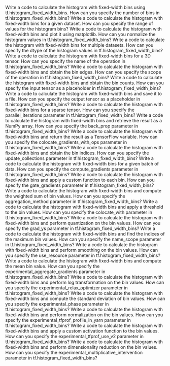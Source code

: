 Write a code to calculate the histogram with fixed-width bins using tf.histogram_fixed_width_bins.
How can you specify the number of bins in tf.histogram_fixed_width_bins?
Write a code to calculate the histogram with fixed-width bins for a given dataset.
How can you specify the range of values for the histogram bins?
Write a code to calculate the histogram with fixed-width bins and plot it using matplotlib.
How can you normalize the histogram values in tf.histogram_fixed_width_bins?
Write a code to calculate the histogram with fixed-width bins for multiple datasets.
How can you specify the dtype of the histogram values in tf.histogram_fixed_width_bins?
Write a code to calculate the histogram with fixed-width bins for a 3D tensor.
How can you specify the name of the operation in tf.histogram_fixed_width_bins?
Write a code to calculate the histogram with fixed-width bins and obtain the bin edges.
How can you specify the scope of the operation in tf.histogram_fixed_width_bins?
Write a code to calculate the histogram with fixed-width bins and obtain the bin counts.
How can you specify the input tensor as a placeholder in tf.histogram_fixed_width_bins?
Write a code to calculate the histogram with fixed-width bins and save it to a file.
How can you specify the output tensor as a placeholder in tf.histogram_fixed_width_bins?
Write a code to calculate the histogram with fixed-width bins for a sparse tensor.
How can you specify the parallel_iterations parameter in tf.histogram_fixed_width_bins?
Write a code to calculate the histogram with fixed-width bins and retrieve the result as a NumPy array.
How can you specify the back_prop parameter in tf.histogram_fixed_width_bins?
Write a code to calculate the histogram with fixed-width bins and return the result as a TensorFlow variable.
How can you specify the colocate_gradients_with_ops parameter in tf.histogram_fixed_width_bins?
Write a code to calculate the histogram with fixed-width bins and obtain the bin indices.
How can you specify the update_collections parameter in tf.histogram_fixed_width_bins?
Write a code to calculate the histogram with fixed-width bins for a given batch of data.
How can you specify the compute_gradients parameter in tf.histogram_fixed_width_bins?
Write a code to calculate the histogram with fixed-width bins and apply a custom function to each bin.
How can you specify the gate_gradients parameter in tf.histogram_fixed_width_bins?
Write a code to calculate the histogram with fixed-width bins and compute the weighted sum of bin values.
How can you specify the aggregation_method parameter in tf.histogram_fixed_width_bins?
Write a code to calculate the histogram with fixed-width bins and apply a threshold to the bin values.
How can you specify the colocate_with parameter in tf.histogram_fixed_width_bins?
Write a code to calculate the histogram with fixed-width bins and perform quantization on the bin values.
How can you specify the grad_ys parameter in tf.histogram_fixed_width_bins?
Write a code to calculate the histogram with fixed-width bins and find the indices of the maximum bin values.
How can you specify the name_scope parameter in tf.histogram_fixed_width_bins?
Write a code to calculate the histogram with fixed-width bins and perform smoothing on the bin values.
How can you specify the use_resource parameter in tf.histogram_fixed_width_bins?
Write a code to calculate the histogram with fixed-width bins and compute the mean bin value.
How can you specify the experimental_aggregate_gradients parameter in tf.histogram_fixed_width_bins?
Write a code to calculate the histogram with fixed-width bins and perform log transformation on the bin values.
How can you specify the experimental_relax_optimizer parameter in tf.histogram_fixed_width_bins?
Write a code to calculate the histogram with fixed-width bins and compute the standard deviation of bin values.
How can you specify the experimental_phase parameter in tf.histogram_fixed_width_bins?
Write a code to calculate the histogram with fixed-width bins and perform normalization on the bin values.
How can you specify the experimental_tfprof_profile_in_yarn parameter in tf.histogram_fixed_width_bins?
Write a code to calculate the histogram with fixed-width bins and apply a custom activation function to the bin values.
How can you specify the experimental_tfprof_use_v2 parameter in tf.histogram_fixed_width_bins?
Write a code to calculate the histogram with fixed-width bins and perform dimensionality reduction on the bin values.
How can you specify the experimental_multiplicative_intervention parameter in tf.histogram_fixed_width_bins?